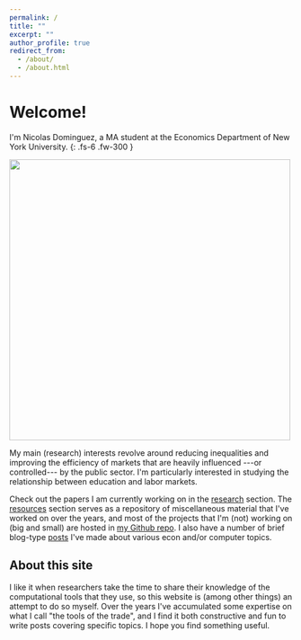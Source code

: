 ```yaml
---
permalink: /
title: ""
excerpt: ""
author_profile: true
redirect_from: 
  - /about/
  - /about.html
---
```


# Welcome!

I'm Nicolas Dominguez, a MA student at the Economics Department of New York University.
{: .fs-6 .fw-300 }

<img src="https://nicoidominguez.github.io/images/Nico-1.jpg" width="500">

My main (research) interests revolve around reducing inequalities and improving the efficiency of markets that are heavily influenced ---or controlled--- by the public sector.
I'm particularly interested in studying the relationship between education and labor markets.

Check out the papers I am currently working on in the [research](/research) section.
The [resources](/resources) section serves as a repository of miscellaneous material that I've worked on over the years, and most of the projects that I'm (not) working on (big and small) are hosted in [my Github repo](https://www.github.com/nicoidominguez).
I also have a number of brief blog-type [posts](/posts) I've made about various econ and/or computer topics.

## About this site

I like it when researchers take the time to share their knowledge of the computational tools that they use, so this website is (among other things) an attempt to do so myself.
Over the years I've accumulated some expertise on what I call "the tools of the trade", and I find it both constructive and fun to write posts covering specific topics.
I hope you find something useful.
